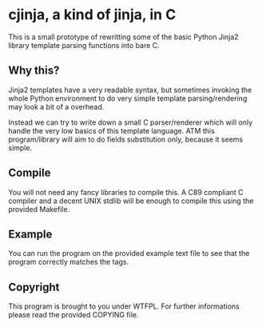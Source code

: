 # cjinja, a kind of jinja, in C

This is a small prototype of rewritting some of the basic Python Jinja2 library
template parsing functions into bare C.

## Why this?

Jinja2 templates have a very readable syntax, but sometimes invoking the whole
Python environment to do very simple template parsing/rendering may look a bit
of a overhead.

Instead we can try to write down a small C parser/renderer which will only
handle the very low basics of this template language. ATM this program/library
will aim to do fields substitution only, because it seems simple.

## Compile

You will not need any fancy libraries to compile this. A C89 compliant C
compiler and a decent UNIX stdlib will be enough to compile this using the
provided Makefile.

## Example

You can run the program on the provided example text file to see that the
program correctly matches the tags.

## Copyright

This program is brought to you under WTFPL. For further informations please
read the provided COPYING file.
